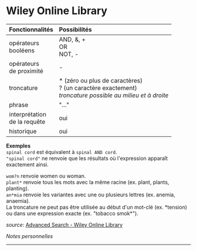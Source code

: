 # Wiley Online Library

| Fonctionnalités | Possibilités |
| :-------- | :---- |
| opérateurs<br/>booléens | AND, &, +<br/>OR<br/>NOT, - |
| opérateurs<br/>de proximité | - |
| troncature | \* (zéro ou plus de caractères)<br/>? (un caractère exactement)<br/>*troncature possible au milieu et à droite* |
| phrase | "..." |
| interprétation<br/>de la requête | oui |
| historique | oui |

**Exemples**   
`spinal cord` est équivalent à `spinal AND cord`.   
`"spinal cord"` ne renvoie que les résultats où l'expression apparaît exactement ainsi.   

`wom?n` renvoie women ou woman.   
`plant*` renvoie tous les mots avec la même racine (ex. plant, plants, planting).   
`an*mia` renvoie les variantes avec une ou plusieurs lettres (ex. anemia, anaemia).   
La troncature ne peut pas être utilisée au début d'un mot-clé (ex. \*tension) ou dans une expression exacte (ex. "tobacco smok\*").

*source*: [Advanced Search - Wiley Online Library](https://onlinelibrary.wiley.com/search/advanced)

*Notes personnelles*

---

